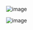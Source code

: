 ![image](https://github.com/Chaiyapa/03376836-OOP-2566-Lab-11/assets/144195729/39a58e1e-1d27-4fce-9795-f1f3a1d228ad)

![image](https://github.com/Chaiyapa/03376836-OOP-2566-Lab-11/assets/144195729/30f62dd4-24e3-4738-9583-f0990dce2478)
